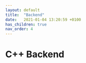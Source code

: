 ```yaml
---
layout: default
title:  "Backend"
date:   2021-01-04 13:20:59 +0100
has_children: true
nav_order: 4
---
```


# C++ Backend

